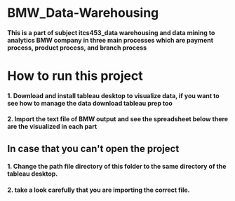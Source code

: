 # BMW_Data-Warehousing
#### This is a part of subject itcs453_data warehousing and data mining to analytics BMW company in three main processes which are payment process, product process, and branch process

# How to run this project
#### 1. Download and install tableau desktop to visualize data, if you want to see how to manage the data download tableau prep too
#### 2. Import the text file of BMW output and see the spreadsheet below there are the visualized in each part

## In case that you can't open the project
#### 1. Change the path file directory of this folder to the same directory of the tableau desktop.
#### 2. take a look carefully that you are importing the correct file.
